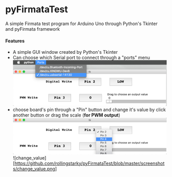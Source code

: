 # pyFirmataTest
A simple Firmata test program for Arduino Uno through Python's Tkinter and pyFirmata framework

#### Features
* A simple GUI window created by Python's Tkinter
* Can choose which Serial port to connect through a "ports" menu
![choose serialport](https://github.com/rollingstarky/pyFirmataTest/blob/master/screenshots/choose_port.png)
* choose board's pin through a "Pin" button and change it's value by click another button or drag the scale (**for PWM output**)
![choose pin](https://github.com/rollingstarky/pyFirmataTest/blob/master/screenshots/choose_pin.png)
![change_value][https://github.com/rollingstarky/pyFirmataTest/blob/master/screenshots/change_value.png]
